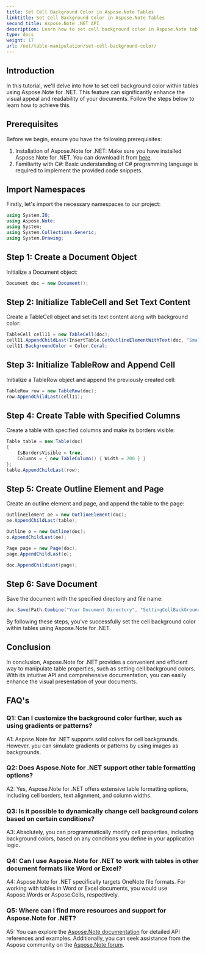 ```yaml
---
title: Set Cell Background Color in Aspose.Note Tables
linktitle: Set Cell Background Color in Aspose.Note Tables
second_title: Aspose.Note .NET API
description: Learn how to set cell background color in Aspose.Note tables using step-by-step guide. Enhance document visuals effortlessly.
type: docs
weight: 17
url: /net/table-manipulation/set-cell-background-color/
---
```

## Introduction

In this tutorial, we'll delve into how to set cell background color within tables using Aspose.Note for .NET. This feature can significantly enhance the visual appeal and readability of your documents. Follow the steps below to learn how to achieve this.

## Prerequisites

Before we begin, ensure you have the following prerequisites:

1. Installation of Aspose.Note for .NET: Make sure you have installed Aspose.Note for .NET. You can download it from [here](https://releases.aspose.com/note/net/).
2. Familiarity with C#: Basic understanding of C# programming language is required to implement the provided code snippets.

## Import Namespaces

Firstly, let's import the necessary namespaces to our project:

```csharp
using System.IO;
using Aspose.Note;
using System;
using System.Collections.Generic;
using System.Drawing;
```

## Step 1: Create a Document Object

Initialize a Document object:

```csharp
Document doc = new Document();
```

## Step 2: Initialize TableCell and Set Text Content

Create a TableCell object and set its text content along with background color:

```csharp
TableCell cell11 = new TableCell(doc);
cell11.AppendChildLast(InsertTable.GetOutlineElementWithText(doc, "Small text"));
cell11.BackgroundColor = Color.Coral;
```

## Step 3: Initialize TableRow and Append Cell

Initialize a TableRow object and append the previously created cell:

```csharp
TableRow row = new TableRow(doc);
row.AppendChildLast(cell11);
```

## Step 4: Create Table with Specified Columns

Create a table with specified columns and make its borders visible:

```csharp
Table table = new Table(doc)
{
    IsBordersVisible = true,
    Columns = { new TableColumn() { Width = 200 } }
};
table.AppendChildLast(row);
```

## Step 5: Create Outline Element and Page

Create an outline element and page, and append the table to the page:

```csharp
OutlineElement oe = new OutlineElement(doc);
oe.AppendChildLast(table);

Outline o = new Outline(doc);
o.AppendChildLast(oe);

Page page = new Page(doc);
page.AppendChildLast(o);

doc.AppendChildLast(page);
```

## Step 6: Save Document

Save the document with the specified directory and file name:

```csharp
doc.Save(Path.Combine("Your Document Directory", "SettingCellBackGroundColor.pdf"));
```

By following these steps, you've successfully set the cell background color within tables using Aspose.Note for .NET.

## Conclusion

In conclusion, Aspose.Note for .NET provides a convenient and efficient way to manipulate table properties, such as setting cell background colors. With its intuitive API and comprehensive documentation, you can easily enhance the visual presentation of your documents.

## FAQ's

### Q1: Can I customize the background color further, such as using gradients or patterns?

A1: Aspose.Note for .NET supports solid colors for cell backgrounds. However, you can simulate gradients or patterns by using images as backgrounds.

### Q2: Does Aspose.Note for .NET support other table formatting options?

A2: Yes, Aspose.Note for .NET offers extensive table formatting options, including cell borders, text alignment, and column widths.

### Q3: Is it possible to dynamically change cell background colors based on certain conditions?

A3: Absolutely, you can programmatically modify cell properties, including background colors, based on any conditions you define in your application logic.

### Q4: Can I use Aspose.Note for .NET to work with tables in other document formats like Word or Excel?

A4: Aspose.Note for .NET specifically targets OneNote file formats. For working with tables in Word or Excel documents, you would use Aspose.Words or Aspose.Cells, respectively.

### Q5: Where can I find more resources and support for Aspose.Note for .NET?

A5: You can explore the [Aspose.Note documentation](https://reference.aspose.com/note/net/) for detailed API references and examples. Additionally, you can seek assistance from the Aspose community on the [Aspose.Note forum](https://forum.aspose.com/c/note/28).
